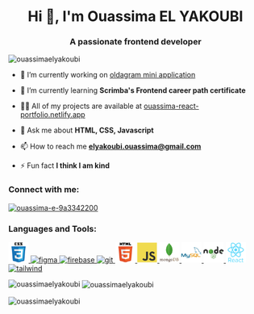 <h1 align="center">Hi 👋, I'm Ouassima EL YAKOUBI</h1>
<h3 align="center">A passionate frontend developer</h3>

<p align="left"> <img src="https://komarev.com/ghpvc/?username=ouassimaelyakoubi&label=Profile%20views&color=0e75b6&style=flat" alt="ouassimaelyakoubi" /> </p>

- 🔭 I’m currently working on [oldagram mini application](https://github.com/ouassimaELYAKOUBI/oldagram-app-scrimba)

- 🌱 I’m currently learning **Scrimba's Frontend career path certificate**

- 👨‍💻 All of my projects are available at [ouassima-react-portfolio.netlify.app](ouassima-react-portfolio.netlify.app)

- 💬 Ask me about **HTML, CSS, Javascript**

- 📫 How to reach me **elyakoubi.ouassima@gmail.com**

- ⚡ Fun fact **I think I am kind**

<h3 align="left">Connect with me:</h3>
<p align="left">
<a href="https://linkedin.com/in/ouassima-e-9a3342200" target="blank"><img align="center" src="https://raw.githubusercontent.com/rahuldkjain/github-profile-readme-generator/master/src/images/icons/Social/linked-in-alt.svg" alt="ouassima-e-9a3342200" height="30" width="40" /></a>
</p>

<h3 align="left">Languages and Tools:</h3>
<p align="left"> <a href="https://www.w3schools.com/css/" target="_blank" rel="noreferrer"> <img src="https://raw.githubusercontent.com/devicons/devicon/master/icons/css3/css3-original-wordmark.svg" alt="css3" width="40" height="40"/> </a> <a href="https://www.figma.com/" target="_blank" rel="noreferrer"> <img src="https://www.vectorlogo.zone/logos/figma/figma-icon.svg" alt="figma" width="40" height="40"/> </a> <a href="https://firebase.google.com/" target="_blank" rel="noreferrer"> <img src="https://www.vectorlogo.zone/logos/firebase/firebase-icon.svg" alt="firebase" width="40" height="40"/> </a> <a href="https://git-scm.com/" target="_blank" rel="noreferrer"> <img src="https://www.vectorlogo.zone/logos/git-scm/git-scm-icon.svg" alt="git" width="40" height="40"/> </a> <a href="https://www.w3.org/html/" target="_blank" rel="noreferrer"> <img src="https://raw.githubusercontent.com/devicons/devicon/master/icons/html5/html5-original-wordmark.svg" alt="html5" width="40" height="40"/> </a> <a href="https://developer.mozilla.org/en-US/docs/Web/JavaScript" target="_blank" rel="noreferrer"> <img src="https://raw.githubusercontent.com/devicons/devicon/master/icons/javascript/javascript-original.svg" alt="javascript" width="40" height="40"/> </a> <a href="https://www.mongodb.com/" target="_blank" rel="noreferrer"> <img src="https://raw.githubusercontent.com/devicons/devicon/master/icons/mongodb/mongodb-original-wordmark.svg" alt="mongodb" width="40" height="40"/> </a> <a href="https://www.mysql.com/" target="_blank" rel="noreferrer"> <img src="https://raw.githubusercontent.com/devicons/devicon/master/icons/mysql/mysql-original-wordmark.svg" alt="mysql" width="40" height="40"/> </a> <a href="https://nodejs.org" target="_blank" rel="noreferrer"> <img src="https://raw.githubusercontent.com/devicons/devicon/master/icons/nodejs/nodejs-original-wordmark.svg" alt="nodejs" width="40" height="40"/> </a> <a href="https://reactjs.org/" target="_blank" rel="noreferrer"> <img src="https://raw.githubusercontent.com/devicons/devicon/master/icons/react/react-original-wordmark.svg" alt="react" width="40" height="40"/> </a> <a href="https://tailwindcss.com/" target="_blank" rel="noreferrer"> <img src="https://www.vectorlogo.zone/logos/tailwindcss/tailwindcss-icon.svg" alt="tailwind" width="40" height="40"/> </a> </p>

<p><img align="left" src="https://github-readme-stats.vercel.app/api/top-langs?username=ouassimaelyakoubi&show_icons=true&locale=en&layout=compact" alt="ouassimaelyakoubi" /></p>

<p>&nbsp;<img align="center" src="https://github-readme-stats.vercel.app/api?username=ouassimaelyakoubi&show_icons=true&locale=en" alt="ouassimaelyakoubi" /></p>

<p><img align="center" src="https://github-readme-streak-stats.herokuapp.com/?user=ouassimaelyakoubi&" alt="ouassimaelyakoubi" /></p>
